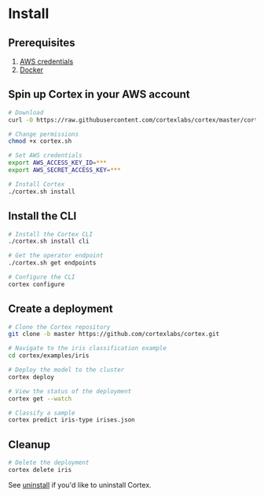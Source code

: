 # Install

## Prerequisites

1. [AWS credentials](aws.md)
2. [Docker](https://docs.docker.com/install)

## Spin up Cortex in your AWS account

<!-- CORTEX_VERSION_MINOR -->

```bash
# Download
curl -O https://raw.githubusercontent.com/cortexlabs/cortex/master/cortex.sh

# Change permissions
chmod +x cortex.sh

# Set AWS credentials
export AWS_ACCESS_KEY_ID=***
export AWS_SECRET_ACCESS_KEY=***

# Install Cortex
./cortex.sh install
```

## Install the CLI

```bash
# Install the Cortex CLI
./cortex.sh install cli

# Get the operator endpoint
./cortex.sh get endpoints

# Configure the CLI
cortex configure
```

## Create a deployment

<!-- CORTEX_VERSION_MINOR -->

```bash
# Clone the Cortex repository
git clone -b master https://github.com/cortexlabs/cortex.git

# Navigate to the iris classification example
cd cortex/examples/iris

# Deploy the model to the cluster
cortex deploy

# View the status of the deployment
cortex get --watch

# Classify a sample
cortex predict iris-type irises.json
```

## Cleanup

```bash
# Delete the deployment
cortex delete iris
```

See [uninstall](uninstall.md) if you'd like to uninstall Cortex.
